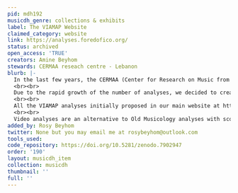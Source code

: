 ```yaml
---
pid: mdh192
musicdh_genre: collections & exhibits
label: The VIAMAP Website
claimed_category: website
link: https://analyses.foredofico.org/
status: archived
open_access: 'TRUE'
creators: Amine Beyhom
stewards: CERMAA reseach centre - Lebanon
blurb: |-
  In the last few years, the CERMAA (Center for Research on Music from Arabian and Akin countries) has developed a whole new trend in music analyses which were gathered under the VIAMAP, or the Video Animated Music Analysis Project.
  <br><br>
  Due to the rapid growth of the number of analyses, we decided to create this dedicated website to make it easier for musicologists and other interested people to browse throughout these.
  <br><br>
  All the VIAMAP analyses initially proposed in our main website at http://foredofico.org/CERMAA/, notably the Analyses page, are available on this site, including additionally the Byzantine chant scales analyses by Amine Beyhom. The site is continuously expanding, and new analyses added in their respective pages.
  <br><br>
  Video analyses are an alternative to Old Musicology analyses with scores, and allow for direct (graphical and literal) explanations while listening to the analyzed music.
added_by: Rosy Beyhom
twitter: None but you may email me at rosybeyhom@outlook.com
tools_used: 
code_repository: https://doi.org/10.5281/zenodo.7902947
order: '190'
layout: musicdh_item
collection: musicdh
thumbnail: ''
full: ''
---
```

